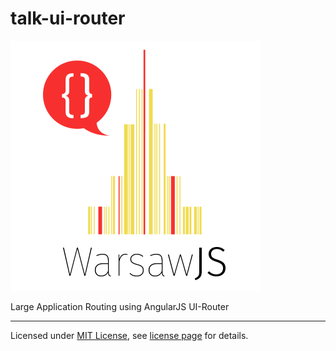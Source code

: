 talk-ui-router
==============

![Logo](/slides/themes/warsawjs/pictures/logo.png)

Large Application Routing using AngularJS UI-Router

---
Licensed under [MIT License](http://en.wikipedia.org/wiki/MIT_License), see [license page](https://github.com/shower/shower/wiki/MIT-License) for details.
